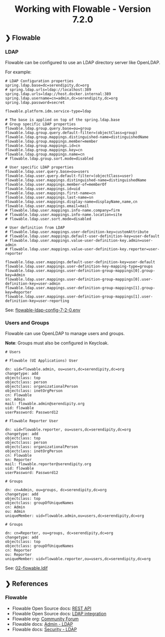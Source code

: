 <h1 align="center">Working with Flowable - Version 7.2.0</h1>

## ❯ Flowable

### LDAP

Flowable can be configured to use an LDAP directory server like OpenLDAP.

For example:

```
# LDAP Configuration properties
spring.ldap.base=dc=serendipity,dc=org
# spring.ldap.urls=ldap://localhost:389
spring.ldap.urls=ldap://host.docker.internal:389
spring.ldap.username=cn=admin,dc=serendipity,dc=org
spring.ldap.password=secret

flowable.platform.idm.service-type=ldap

# The base is applied on top of the spring.ldap.base
# Group specific LDAP properties
flowable.ldap.group.query.base=ou=group
flowable.ldap.group.query.default-filter=(objectClass=group)
flowable.ldap.group.mappings.distinguished-name=distinguishedName
flowable.ldap.group.mappings.member=member
flowable.ldap.group.mappings.id=cn
flowable.ldap.group.mappings.key=cn
flowable.ldap.group.mappings.name=cn
# flowable.ldap.group.sort.mode=disabled

# User specific LDAP properties
flowable.ldap.user.query.base=ou=users
flowable.ldap.user.query.default-filter=(objectClass=user)
flowable.ldap.user.mappings.distinguished-name=distinguishedName
flowable.ldap.user.mappings.member-of=memberOf
flowable.ldap.user.mappings.id=uid
flowable.ldap.user.mappings.first-name=cn
flowable.ldap.user.mappings.last-name=sn
flowable.ldap.user.mappings.display-name=displayName,name,cn
flowable.ldap.user.mappings.email=mail
# flowable.ldap.user.mappings.info-name.company=firm
# flowable.ldap.user.mappings.info-name.location=site
# flowable.ldap.user.sort.mode=disabled

# User definition from LDAP
# flowable.ldap.user.mappings.user-definition-key=customAttribute
# flowable.ldap.user.mappings.default-user-definition-key=user-default
# flowable.ldap.user.mappings.value-user-definition-key.admin=user-admin
# flowable.ldap.user.mappings.value-user-definition-key.reporter=user-reporter

flowable.ldap.user.mappings.default-user-definition-key=user-default
flowable.ldap.user.mappings.user-definition-key-mapping-type=groups
flowable.ldap.user.mappings.user-definition-group-mappings[0].group-key=Admin
flowable.ldap.user.mappings.user-definition-group-mappings[0].user-definition-key=user-admin
flowable.ldap.user.mappings.user-definition-group-mappings[1].group-key=Reporter
flowable.ldap.user.mappings.user-definition-group-mappings[1].user-definition-key=user-reporting
```

See: [flowable-ldap-config-7-2-0.env]()

### Users and Groups

Flowable can use OpenLDAP to manage users and groups.

**Note**: Groups must also be configured in Keycloak.

```
# Users

# Flowable (UI Applications) User

dn: uid=flowable.admin, ou=users,dc=serendipity,dc=org
changetype: add
objectclass: top
objectclass: person
objectclass: organizationalPerson
objectclass: inetOrgPerson
cn: Flowable
sn: Admin
mail: flowable.admin@serendipity.org
uid: flowable
userPassword: Password12

# Flowable Reporter User

dn: uid=flowable.reporter, ou=users,dc=serendipity,dc=org
changetype: add
objectclass: top
objectclass: person
objectclass: organizationalPerson
objectclass: inetOrgPerson
cn: Flowable
sn: Reporter
mail: flowable.reporter@serendipity.org
uid: flowable
userPassword: Password12

# Groups

dn: cn=Admin, ou=groups, dc=serendipity,dc=org
changetype: add
objectclass: top
objectclass: groupOfUniqueNames
cn: Admin
ou: Admin
uniqueMember: uid=flowable.admin,ou=users,dc=serendipity,dc=org

# Groups

dn: cn=Reporter, ou=groups, dc=serendipity,dc=org
changetype: add
objectclass: top
objectclass: groupOfUniqueNames
cn: Reporter
ou: Reporter
uniqueMember: uid=flowable.reporter,ou=users,dc=serendipity,dc=org
```

See: [02-flowable.ldif]()

## ❯ References

### Flowable

* Flowable Open Source docs: [REST API](https://www.flowable.com/open-source/docs/bpmn/ch14-REST)
* Flowable Open Source docs: [LDAP integration](https://www.flowable.com/open-source/docs/bpmn/ch16-Ldap)
* Flowable org: [Community Forum](https://forum.flowable.org/)
* Flowable docs: [Admin - LDAP](https://documentation.flowable.com/latest/admin/installs/platform-full/step-by-step-installation#ldap)
* Flowable docs: [Security - LDAP](https://documentation.flowable.com/latest/develop/be/security#ldap)
